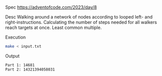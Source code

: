 Spec https://adventofcode.com/2023/day/8

Desc Walking around a network of nodes according to looped left- and right-instructions. Calculating the number of steps needed for all walkers reach targets at once. Least common multiple.

Execution

```bash
make < input.txt
```

Output

```
Part 1: 14681
Part 2: 14321394058031
```

